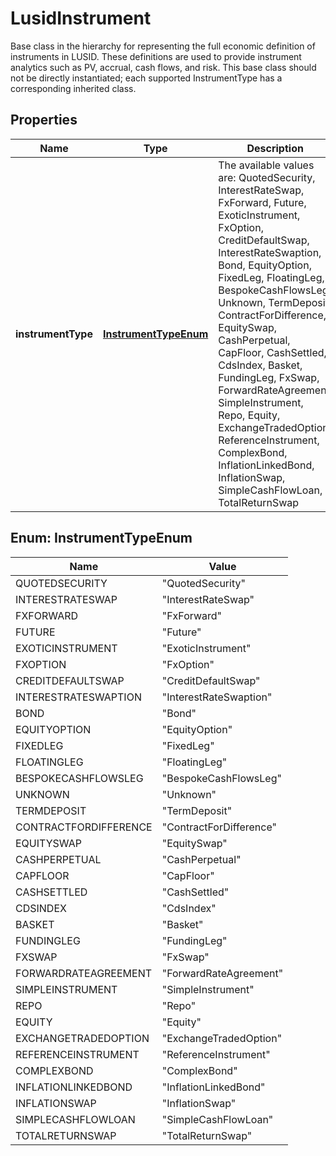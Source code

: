 

# LusidInstrument

Base class in the hierarchy for representing the full economic definition of instruments in LUSID.  These definitions are used to provide instrument analytics such as PV, accrual, cash flows, and risk.  This base class should not be directly instantiated; each supported InstrumentType has a corresponding inherited class.

## Properties

| Name | Type | Description | Notes |
|------------ | ------------- | ------------- | -------------|
|**instrumentType** | [**InstrumentTypeEnum**](#InstrumentTypeEnum) | The available values are: QuotedSecurity, InterestRateSwap, FxForward, Future, ExoticInstrument, FxOption, CreditDefaultSwap, InterestRateSwaption, Bond, EquityOption, FixedLeg, FloatingLeg, BespokeCashFlowsLeg, Unknown, TermDeposit, ContractForDifference, EquitySwap, CashPerpetual, CapFloor, CashSettled, CdsIndex, Basket, FundingLeg, FxSwap, ForwardRateAgreement, SimpleInstrument, Repo, Equity, ExchangeTradedOption, ReferenceInstrument, ComplexBond, InflationLinkedBond, InflationSwap, SimpleCashFlowLoan, TotalReturnSwap |  |



## Enum: InstrumentTypeEnum

| Name | Value |
|---- | -----|
| QUOTEDSECURITY | &quot;QuotedSecurity&quot; |
| INTERESTRATESWAP | &quot;InterestRateSwap&quot; |
| FXFORWARD | &quot;FxForward&quot; |
| FUTURE | &quot;Future&quot; |
| EXOTICINSTRUMENT | &quot;ExoticInstrument&quot; |
| FXOPTION | &quot;FxOption&quot; |
| CREDITDEFAULTSWAP | &quot;CreditDefaultSwap&quot; |
| INTERESTRATESWAPTION | &quot;InterestRateSwaption&quot; |
| BOND | &quot;Bond&quot; |
| EQUITYOPTION | &quot;EquityOption&quot; |
| FIXEDLEG | &quot;FixedLeg&quot; |
| FLOATINGLEG | &quot;FloatingLeg&quot; |
| BESPOKECASHFLOWSLEG | &quot;BespokeCashFlowsLeg&quot; |
| UNKNOWN | &quot;Unknown&quot; |
| TERMDEPOSIT | &quot;TermDeposit&quot; |
| CONTRACTFORDIFFERENCE | &quot;ContractForDifference&quot; |
| EQUITYSWAP | &quot;EquitySwap&quot; |
| CASHPERPETUAL | &quot;CashPerpetual&quot; |
| CAPFLOOR | &quot;CapFloor&quot; |
| CASHSETTLED | &quot;CashSettled&quot; |
| CDSINDEX | &quot;CdsIndex&quot; |
| BASKET | &quot;Basket&quot; |
| FUNDINGLEG | &quot;FundingLeg&quot; |
| FXSWAP | &quot;FxSwap&quot; |
| FORWARDRATEAGREEMENT | &quot;ForwardRateAgreement&quot; |
| SIMPLEINSTRUMENT | &quot;SimpleInstrument&quot; |
| REPO | &quot;Repo&quot; |
| EQUITY | &quot;Equity&quot; |
| EXCHANGETRADEDOPTION | &quot;ExchangeTradedOption&quot; |
| REFERENCEINSTRUMENT | &quot;ReferenceInstrument&quot; |
| COMPLEXBOND | &quot;ComplexBond&quot; |
| INFLATIONLINKEDBOND | &quot;InflationLinkedBond&quot; |
| INFLATIONSWAP | &quot;InflationSwap&quot; |
| SIMPLECASHFLOWLOAN | &quot;SimpleCashFlowLoan&quot; |
| TOTALRETURNSWAP | &quot;TotalReturnSwap&quot; |



